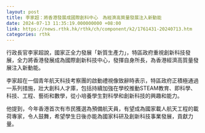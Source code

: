 ```yaml
---
layout: post
title: 李家超：將香港發展成國際創科中心　為經濟高質量發展注入新動能
date: 2024-07-13 11:35:19.000000000 +08:00
link: https://news.rthk.hk/rthk/ch/component/k2/1761431-20240713.htm
categories: rthk
---
```


行政長官李家超說，國家正全力發展「新質生產力」，特區政府重視創新科技發展，全力將香港發展成為國際創新科技中心，發揮自身所長，為香港經濟高質量發展注入新動能。

李家超在一個青年航天科技考察團的啟動禮視像致辭時表示，特區政府正積極通過一系列措施，壯大創科人才庫，包括持續加強在學校推動STEAM教育、即科學、科技、工程、藝術和數學，從小培養學生對科學和創新科技的興趣和能力。

他提到，今年香港首次有市民獲選為預備航天員，有望成為國家載人航天工程的載荷專家，令人鼓舞，希望學生日後亦能為國家科研及創新科技事業發展，貢獻力量。
